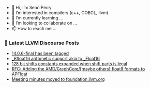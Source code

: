 - 👋 Hi, I’m Sean Perry
- 👀 I’m interested in compilers (c++, COBOL, llvm)
- 🌱 I’m currently learning ...
- 💞️ I’m looking to collaborate on ...
- 📫 How to reach me ...

<!---
s66perry/s66perry is a ✨ special ✨ repository because its `README.md` (this file) appears on your GitHub profile.
You can click the Preview link to take a look at your changes.
--->
### 📕 Latest LLVM Discourse Posts

<!-- DISCOURSE-LLVM:START -->
- [14.0.6-final has been tagged](https://discourse.llvm.org/t/14-0-6-final-has-been-tagged/63432#post_18)
- [_Bfloat16 arithmetic support akin to _Float16](https://discourse.llvm.org/t/bfloat16-arithmetic-support-akin-to-float16/67958#post_7)
- [128 bit shifts constants expanded when shift parts is legal](https://discourse.llvm.org/t/128-bit-shifts-constants-expanded-when-shift-parts-is-legal/67959#post_2)
- [RFC: Adding the AMD/GraphCore/[maybe others] float8 formats to APFloat](https://discourse.llvm.org/t/rfc-adding-the-amd-graphcore-maybe-others-float8-formats-to-apfloat/67969#post_1)
- [Meeting minutes moved to foundation.llvm.org](https://discourse.llvm.org/t/meeting-minutes-moved-to-foundation-llvm-org/67960#post_2)
<!-- DISCOURSE-LLVM:END -->
